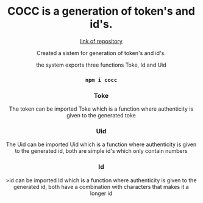 <div align="center">
<h1 align="center"> COCC is a generation of token's and id's. </h1>
  <a href="https://github.com/kovarike/cocc">link of repository</a> 

 <p align="center">Created a sistem for generation of token's and id's.</p>
 <p>the system exports three functions Toke, Id and Uid</p>

  ### `npm i cocc`
  
 ### Toke 
  <p>The token can be imported Toke which is a function where authenticity is given to the generated toke</p>
  

  ### Uid
  <p>The Uid can be imported Uid which is a function where authenticity is given to the generated id, both are simple id's which only contain numbers</p>


  ### Id
  <p>>id can be imported Id which is a function where authenticity is given to the generated id, both have a combination with characters that makes it a longer id</p>

</div>